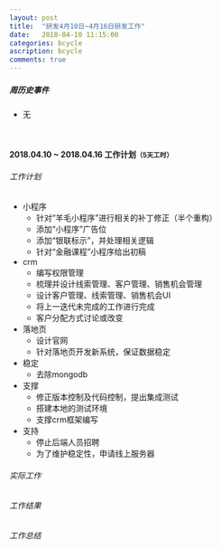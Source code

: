 ```yaml
---
layout: post
title:  "研发4月10日~4月16日研发工作"
date:   2018-04-10 11:15:00
categories: bcycle
ascription: bcycle
comments: true
---
```


[collect_information]: /resource/20180322/collect_information.png "收集内容大纲"

##### 周历史事件
* 无

<br/>

#### 2018.04.10 ~ 2018.04.16 工作计划<small>**（5天工时）**</small>

###### 工作计划
* 小程序
	* 针对“羊毛小程序”进行相关的补丁修正（半个重构）
	* 添加“小程序”广告位
	* 添加“银联标示”，并处理相关逻辑
	* 针对“金融课程”小程序给出初稿
* crm
	* 编写权限管理
	* 梳理并设计线索管理、客户管理、销售机会管理
	* 设计客户管理、线索管理、销售机会UI
	* 将上一迭代未完成的工作进行完成
	* 客户分配方式讨论或改变
* 落地页
	* 设计官网
	* 针对落地页开发新系统，保证数据稳定 
* 稳定
	* 去除mongodb
* 支撑
	* 修正版本控制及代码控制，提出集成测试
	* 搭建本地的测试环境
	* 支撑crm框架编写
* 支持
	* 停止后端人员招聘
	* 为了维护稳定性，申请线上服务器


###### 实际工作


###### 工作结果


###### 工作总结
